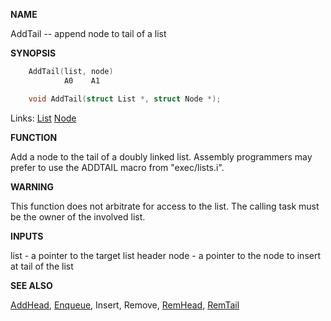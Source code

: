 
**NAME**

AddTail -- append node to tail of a list

**SYNOPSIS**

```c
    AddTail(list, node)
            A0    A1

    void AddTail(struct List *, struct Node *);

```
Links: [List](_OOWD) [Node](_OOYQ) 

**FUNCTION**

Add a node to the tail of a doubly linked list.  Assembly
programmers may prefer to use the ADDTAIL macro from
&#034;exec/lists.i&#034;.

**WARNING**

This function does not arbitrate for access to the list.  The
calling task must be the owner of the involved list.

**INPUTS**

list - a pointer to the target list header
node - a pointer to the node to insert at tail of the list

**SEE ALSO**

[AddHead](AddHead), [Enqueue](Enqueue), Insert, Remove, [RemHead](RemHead), [RemTail](RemTail)
